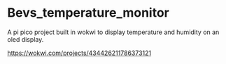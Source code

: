 # Bevs_temperature_monitor
A pi pico project built in wokwi to display temperature and humidity on an oled display. 

https://wokwi.com/projects/434426211786373121
